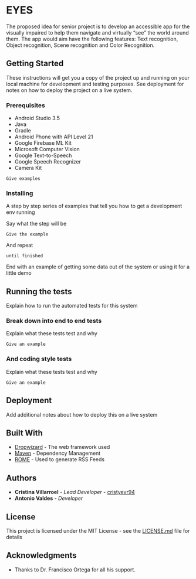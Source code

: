 # EYES

The proposed idea for senior project is to develop an accessible app for the visually impaired to help them navigate and virtually “see” the world around them. The app would aim have the following features: Text recognition, Object recognition, Scene recognition and Color Recognition.

## Getting Started

These instructions will get you a copy of the project up and running on your local machine for development and testing purposes. See deployment for notes on how to deploy the project on a live system.

### Prerequisites

- Android Studio 3.5
- Java
- Gradle
- Android Phone with API Level 21
- Google Firebase ML Kit
- Microsoft Computer Vision
- Google Text-to-Speech
- Google Speech Recognizer
- Camera Kit

```
Give examples
```

### Installing

A step by step series of examples that tell you how to get a development env running

Say what the step will be

```
Give the example
```

And repeat

```
until finished
```

End with an example of getting some data out of the system or using it for a little demo

## Running the tests

Explain how to run the automated tests for this system

### Break down into end to end tests

Explain what these tests test and why

```
Give an example
```

### And coding style tests

Explain what these tests test and why

```
Give an example
```

## Deployment

Add additional notes about how to deploy this on a live system

## Built With

* [Dropwizard](http://www.dropwizard.io/1.0.2/docs/) - The web framework used
* [Maven](https://maven.apache.org/) - Dependency Management
* [ROME](https://rometools.github.io/rome/) - Used to generate RSS Feeds

## Authors

* **Cristina Villarroel** - *Lead Developer* - [cristyevr94](https://github.com/cristyevr94)
* **Antonio Valdes** - *Developer*

## License

This project is licensed under the MIT License - see the [LICENSE.md](LICENSE.md) file for details

## Acknowledgments

* Thanks to Dr. Francisco Ortega for all his support.
